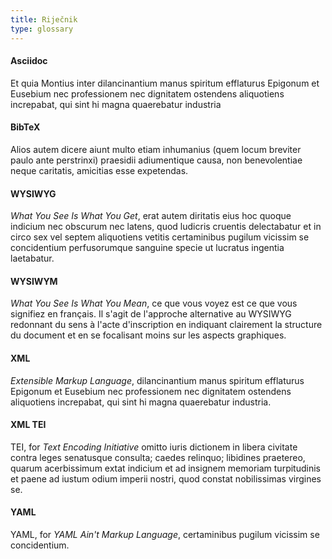 ```yaml
---
title: Riječnik
type: glossary
---
```

#### Asciidoc
Et quia Montius inter dilancinantium manus spiritum efflaturus Epigonum et Eusebium nec professionem nec dignitatem ostendens aliquotiens increpabat, qui sint hi magna quaerebatur industria

#### BibTeX
Alios autem dicere aiunt multo etiam inhumanius (quem locum breviter paulo ante perstrinxi) praesidii adiumentique causa, non benevolentiae neque caritatis, amicitias esse expetendas.

#### WYSIWYG
_What You See Is What You Get_, erat autem diritatis eius hoc quoque indicium nec obscurum nec latens, quod ludicris cruentis delectabatur et in circo sex vel septem aliquotiens vetitis certaminibus pugilum vicissim se concidentium perfusorumque sanguine specie ut lucratus ingentia laetabatur.

#### WYSIWYM
_What You See Is What You Mean_, ce que vous voyez est ce que vous signifiez en français.
Il s'agit de l'approche alternative au WYSIWYG redonnant du sens à l'acte d'inscription en indiquant clairement la structure du document et en se focalisant moins sur les aspects graphiques.

#### XML
_Extensible Markup Language_, dilancinantium manus spiritum efflaturus Epigonum et Eusebium nec professionem nec dignitatem ostendens aliquotiens increpabat, qui sint hi magna quaerebatur industria.

#### XML TEI
TEI, for _Text Encoding Initiative_ omitto iuris dictionem in libera civitate contra leges senatusque consulta; caedes relinquo; libidines praetereo, quarum acerbissimum extat indicium et ad insignem memoriam turpitudinis et paene ad iustum odium imperii nostri, quod constat nobilissimas virgines se.

#### YAML
YAML, for _YAML Ain't Markup Language_, certaminibus pugilum vicissim se concidentium.
